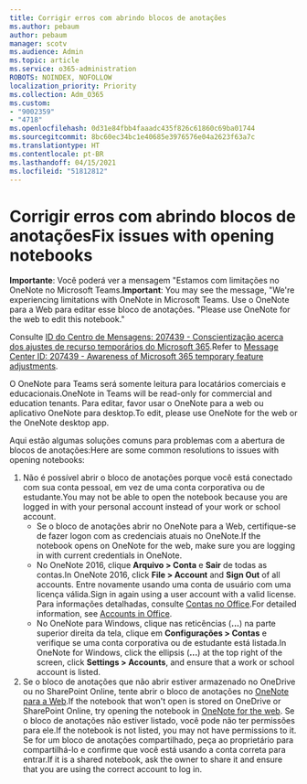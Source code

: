 ```yaml
---
title: Corrigir erros com abrindo blocos de anotações
ms.author: pebaum
author: pebaum
manager: scotv
ms.audience: Admin
ms.topic: article
ms.service: o365-administration
ROBOTS: NOINDEX, NOFOLLOW
localization_priority: Priority
ms.collection: Adm_O365
ms.custom:
- "9002359"
- "4718"
ms.openlocfilehash: 0d31e84fbb4faaadc435f826c61860c69ba01744
ms.sourcegitcommit: 8bc60ec34bc1e40685e3976576e04a2623f63a7c
ms.translationtype: HT
ms.contentlocale: pt-BR
ms.lasthandoff: 04/15/2021
ms.locfileid: "51812812"
---
```

# <a name="fix-issues-with-opening-notebooks"></a><span data-ttu-id="b82ef-102">Corrigir erros com abrindo blocos de anotações</span><span class="sxs-lookup"><span data-stu-id="b82ef-102">Fix issues with opening notebooks</span></span>

<span data-ttu-id="b82ef-103">**Importante**: Você poderá ver a mensagem "Estamos com limitações no OneNote no Microsoft Teams.</span><span class="sxs-lookup"><span data-stu-id="b82ef-103">**Important**: You may see the message, "We're experiencing limitations with OneNote in Microsoft Teams.</span></span> <span data-ttu-id="b82ef-104">Use o OneNote para a Web para editar esse bloco de anotações. "</span><span class="sxs-lookup"><span data-stu-id="b82ef-104">Please use OneNote for the web to edit this notebook."</span></span>

<span data-ttu-id="b82ef-105">Consulte [ID do Centro de Mensagens: 207439 - Conscientização acerca dos ajustes de recurso temporários do Microsoft 365](https://admin.microsoft.com/Adminportal/Home?source=applauncher#MessageCenter?id=MC207439).</span><span class="sxs-lookup"><span data-stu-id="b82ef-105">Refer to [Message Center ID: 207439 - Awareness of Microsoft 365 temporary feature adjustments](https://admin.microsoft.com/Adminportal/Home?source=applauncher#MessageCenter?id=MC207439).</span></span>

<span data-ttu-id="b82ef-106">O OneNote para Teams será somente leitura para locatários comerciais e educacionais.</span><span class="sxs-lookup"><span data-stu-id="b82ef-106">OneNote in Teams will be read-only for commercial and education tenants.</span></span> <span data-ttu-id="b82ef-107">Para editar, favor usar o OneNote para a web ou aplicativo OneNote para desktop.</span><span class="sxs-lookup"><span data-stu-id="b82ef-107">To edit, please use OneNote for the web or the OneNote desktop app.</span></span>

<span data-ttu-id="b82ef-108">Aqui estão algumas soluções comuns para problemas com a abertura de blocos de anotações:</span><span class="sxs-lookup"><span data-stu-id="b82ef-108">Here are some common resolutions to issues with opening notebooks:</span></span>

1. <span data-ttu-id="b82ef-109">Não é possível abrir o bloco de anotações porque você está conectado com sua conta pessoal, em vez de uma conta corporativa ou de estudante.</span><span class="sxs-lookup"><span data-stu-id="b82ef-109">You may not be able to open the notebook because you are logged in with your personal account instead of your work or school account.</span></span>
    - <span data-ttu-id="b82ef-110">Se o bloco de anotações abrir no OneNote para a Web, certifique-se de fazer logon com as credenciais atuais no OneNote.</span><span class="sxs-lookup"><span data-stu-id="b82ef-110">If the notebook opens on OneNote for the web, make sure you are logging in with current credentials in OneNote.</span></span>
    - <span data-ttu-id="b82ef-111">No OneNote 2016, clique **Arquivo > Conta** e **Sair** de todas as contas.</span><span class="sxs-lookup"><span data-stu-id="b82ef-111">In OneNote 2016, click **File > Account** and **Sign Out** of all accounts.</span></span> <span data-ttu-id="b82ef-112">Entre novamente usando uma conta de usuário com uma licença válida.</span><span class="sxs-lookup"><span data-stu-id="b82ef-112">Sign in again using a user account with a valid license.</span></span> <span data-ttu-id="b82ef-113">Para informações detalhadas, consulte [Contas no Office](https://support.office.com/article/accounts-in-office-628ea040-f265-49de-b986-be09c3ebf8a9).</span><span class="sxs-lookup"><span data-stu-id="b82ef-113">For detailed information, see [Accounts in Office](https://support.office.com/article/accounts-in-office-628ea040-f265-49de-b986-be09c3ebf8a9).</span></span> 
    - <span data-ttu-id="b82ef-114">No OneNote para Windows, clique nas reticências (**...**) na parte superior direita da tela, clique em **Configurações > Contas** e verifique se uma conta corporativa ou de estudante está listada.</span><span class="sxs-lookup"><span data-stu-id="b82ef-114">In OneNote for Windows, click the ellipsis (**…**) at the top right of the screen, click **Settings > Accounts**, and ensure that a work or school account is listed.</span></span> 
2. <span data-ttu-id="b82ef-115">Se o bloco de anotações que não abrir estiver armazenado no OneDrive ou no SharePoint Online, tente abrir o bloco de anotações no [OneNote para a Web](https://onenote.com).</span><span class="sxs-lookup"><span data-stu-id="b82ef-115">If the notebook that won't open is stored on OneDrive or SharePoint Online, try opening the notebook in [OneNote for the web](https://onenote.com).</span></span> <span data-ttu-id="b82ef-116">Se o bloco de anotações não estiver listado, você pode não ter permissões para ele.</span><span class="sxs-lookup"><span data-stu-id="b82ef-116">If the notebook is not listed, you may not have permissions to it.</span></span> <span data-ttu-id="b82ef-117">Se for um bloco de anotações compartilhado, peça ao proprietário para compartilhá-lo e confirme que você está usando a conta correta para entrar.</span><span class="sxs-lookup"><span data-stu-id="b82ef-117">If it is a shared notebook, ask the owner to share it and ensure that you are using the correct account to log in.</span></span>
